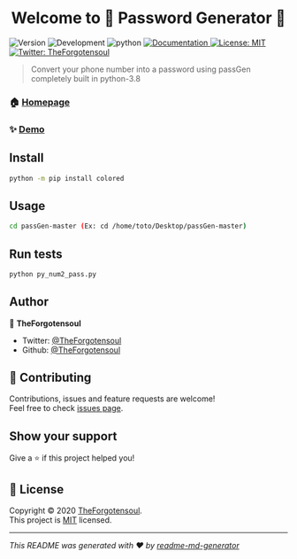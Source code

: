 <h1 align="center">Welcome to 🔑 Password Generator 👋</h1>
<p>
  <img alt="Version" src="https://img.shields.io/badge/version-v0.1-blue.svg?cacheSeconds=2592000" />
  <img alt="Development" src="https://img.shields.io/badge/development-Inprogress-green.svg?cacheSeconds=2592000" />
  <img alt="python" src="https://img.shields.io/badge/python-3.8-brightgreen.svg?cacheSeconds=2592000" />
  <a href="https://github.com/TheForgotensoul/passGen" target="_blank">
    <img alt="Documentation" src="https://img.shields.io/badge/documentation-yes-brightgreen.svg" />
  </a>
  <a href="https://github.com/TheForgotensoul/passGen/blob/master/LICENSE" target="_blank">
    <img alt="License: MIT" src="https://img.shields.io/badge/License-MIT-yellow.svg" />
  </a>
  <a href="https://twitter.com/TheForgotensoul" target="_blank">
    <img alt="Twitter: TheForgotensoul" src="https://img.shields.io/twitter/follow/TheForgotensoul.svg?style=social" />
  </a>
</p>

> Convert your phone number into a password using passGen completely built in python-3.8

### 🏠 [Homepage](https://github.com/TheForgotensoul/passGen)

### ✨ [Demo](https://github.com/TheForgotensoul/passGen)

## Install

```sh
python -m pip install colored
```

## Usage

```sh
cd passGen-master (Ex: cd /home/toto/Desktop/passGen-master)
```

## Run tests

```sh
python py_num2_pass.py
```

## Author

👤 **TheForgotensoul**

- Twitter: [@TheForgotensoul](https://twitter.com/TheForgotensoul)
- Github: [@TheForgotensoul](https://github.com/TheForgotensoul)

## 🤝 Contributing

Contributions, issues and feature requests are welcome!<br />Feel free to check [issues page](https://github.com/TheForgotensoul/passGen/issues).

## Show your support

Give a ⭐️ if this project helped you!

## 📝 License

Copyright © 2020 [TheForgotensoul](https://github.com/TheForgotensoul).<br />
This project is [MIT](https://github.com/TheForgotensoul/passGen/blob/master/LICENSE) licensed.

---

_This README was generated with ❤️ by [readme-md-generator](https://github.com/kefranabg/readme-md-generator)_
